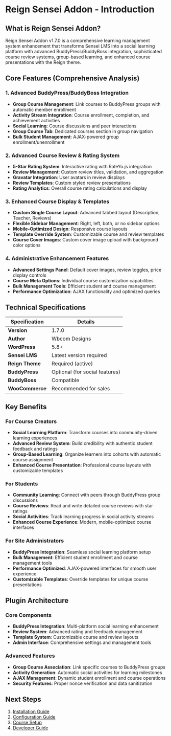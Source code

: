 # Reign Sensei Addon - Introduction

## What is Reign Sensei Addon?

Reign Sensei Addon v1.7.0 is a comprehensive learning management system enhancement that transforms Sensei LMS into a social learning platform with advanced BuddyPress/BuddyBoss integration, sophisticated course review systems, group-based learning, and enhanced course presentations with the Reign theme.

## Core Features (Comprehensive Analysis)

### 1. Advanced BuddyPress/BuddyBoss Integration
- **Group Course Management**: Link courses to BuddyPress groups with automatic member enrollment
- **Activity Stream Integration**: Course enrollment, completion, and achievement activities
- **Social Learning**: Course discussions and peer interactions
- **Group Course Tab**: Dedicated courses section in group navigation
- **Bulk Student Management**: AJAX-powered group enrollment/unenrollment

### 2. Advanced Course Review & Rating System
- **5-Star Rating System**: Interactive rating with RateYo.js integration
- **Review Management**: Custom review titles, validation, and aggregation
- **Gravatar Integration**: User avatars in review displays
- **Review Templates**: Custom styled review presentations
- **Rating Analytics**: Overall course rating calculations and display

### 3. Enhanced Course Display & Templates
- **Custom Single Course Layout**: Advanced tabbed layout (Description, Teacher, Reviews)
- **Flexible Sidebar Management**: Right, left, both, or no sidebar options
- **Mobile-Optimized Design**: Responsive course layouts
- **Template Override System**: Customizable course and review templates
- **Course Cover Images**: Custom cover image upload with background color options

### 4. Administrative Enhancement Features
- **Advanced Settings Panel**: Default cover images, review toggles, price display controls
- **Course Meta Options**: Individual course customization capabilities
- **Bulk Management Tools**: Efficient student and course management
- **Performance Optimization**: AJAX functionality and optimized queries

## Technical Specifications

| Specification | Details |
|--------------|----------|
| **Version** | 1.7.0 |
| **Author** | Wbcom Designs |
| **WordPress** | 5.8+ |
| **Sensei LMS** | Latest version required |
| **Reign Theme** | Required (active) |
| **BuddyPress** | Optional (for social features) |
| **BuddyBoss** | Compatible |
| **WooCommerce** | Recommended for sales |

## Key Benefits

### For Course Creators
- **Social Learning Platform**: Transform courses into community-driven learning experiences
- **Advanced Review System**: Build credibility with authentic student feedback and ratings
- **Group-Based Learning**: Organize learners into cohorts with automatic course assignment
- **Enhanced Course Presentation**: Professional course layouts with customizable templates

### For Students
- **Community Learning**: Connect with peers through BuddyPress group discussions
- **Course Reviews**: Read and write detailed course reviews with star ratings
- **Social Activities**: Track learning progress in social activity streams
- **Enhanced Course Experience**: Modern, mobile-optimized course interfaces

### For Site Administrators
- **BuddyPress Integration**: Seamless social learning platform setup
- **Bulk Management**: Efficient student enrollment and course management tools
- **Performance Optimized**: AJAX-powered interfaces for smooth user experience
- **Customizable Templates**: Override templates for unique course presentations

## Plugin Architecture

### Core Components
- **BuddyPress Integration**: Multi-platform social learning enhancement
- **Review System**: Advanced rating and feedback management
- **Template System**: Customizable course and review layouts
- **Admin Interface**: Comprehensive settings and management tools

### Advanced Features
- **Group Course Association**: Link specific courses to BuddyPress groups
- **Activity Generation**: Automatic social activities for learning milestones
- **AJAX Management**: Dynamic student enrollment and course operations
- **Security Features**: Proper nonce verification and data sanitization

## Next Steps

1. [Installation Guide](02-installation-setup.md)
2. [Configuration Guide](03-configuration.md)
3. [Course Setup](04-course-setup.md)
4. [Developer Guide](05-developer-guide.md)